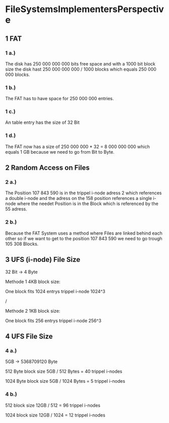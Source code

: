 # FileSystemsImplementersPerspective

## 1 FAT

### 1 a.)

The disk has 250 000 000 000 bits free space and with a 1000 bit block size the disk hast 250 000 000 000 / 1000 blocks which equals 250 000 000 blocks.

### 1 b.)

The FAT has to have space for 250 000 000 entries.

### 1 c.)

An table entry has the size of 32 Bit

### 1 d.)

The FAT now has a size of 250 000 000 * 32 = 8 000 000 000 which equals 1 GB because we need to go from Bit to Byte.

## 2 Random Access on Files

### 2 a.)

The Position 107 843 590 is in the trippel i-node adress 2 which references a double i-node and the adress on the 158 position references a single i-node where the needet Position is in the Block which is referenced by the 55 adress.

### 2 b.)

Because the FAT System uses a method where Files are linked behind each other so if we want to get to the position 107 843 590 we need to go trough 105 308 Blocks.

## 3 UFS (i-node) File Size

32 Bit -> 4 Byte

Methode 1 4KB block size:

One block fits 1024 entrys
trippel i-node 1024^3

/

Methode 2 1KB block size:

One block fits 256 entrys
trippel i-node 256^3

## 4 UFS File Size

### 4 a.)

5GB -> 5368709120 Byte

512 Byte block size
5GB / 512 Bytes = 40 trippel i-nodes

1024 Byte block size
5GB / 1024 Bytes = 5 trippel i-nodes

### 4 b.)

512 block size
12GB / 512 = 96 trippel i-nodes

1024 block size
12GB / 1024 = 12 trippel i-nodes
